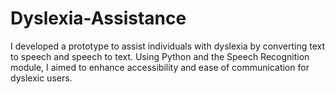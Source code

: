 # Dyslexia-Assistance
I developed a prototype to assist individuals with dyslexia by converting text to speech and speech to text. Using Python and the Speech Recognition module, I aimed to enhance accessibility and ease of communication for dyslexic users.
